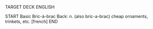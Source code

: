 TARGET DECK
ENGLISH

START
Basic
Bric-à-brac
Back: n. (also bric-a-brac) cheap ornaments, trinkets, etc. [french]
END
